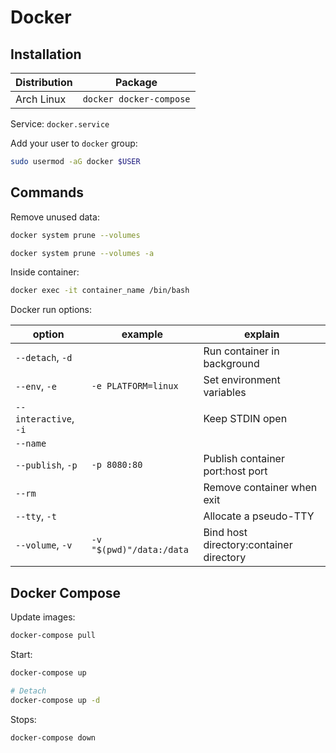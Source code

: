 # Docker

## Installation

| Distribution | Package                 |
| ------------ | ----------------------- |
| Arch Linux   | `docker docker-compose` |

Service: `docker.service`

Add your user to `docker` group:

```sh
sudo usermod -aG docker $USER
```

## Commands

Remove unused data:

```sh
docker system prune --volumes

docker system prune --volumes -a
```

Inside container:

```sh
docker exec -it container_name /bin/bash
```

Docker run options:

| option                | example                  | explain                                 |
| --------------------- | ------------------------ | --------------------------------------- |
| `--detach`, `-d`      |                          | Run container in background             |
| `--env`, `-e`         | `-e PLATFORM=linux`      | Set environment variables               |
| `--interactive`, `-i` |                          | Keep STDIN open                         |
| `--name`              |                          |                                         |
| `--publish`, `-p`     | `-p 8080:80`             | Publish container port:host port        |
| `--rm`                |                          | Remove container when exit              |
| `--tty`, `-t`         |                          | Allocate a pseudo-TTY                   |
| `--volume`, `-v`      | `-v "$(pwd)"/data:/data` | Bind host directory:container directory |

## Docker Compose

Update images:

```sh
docker-compose pull
```

Start:

```sh
docker-compose up

# Detach
docker-compose up -d
```

Stops:

```sh
docker-compose down
```
